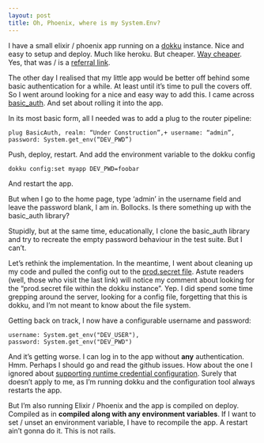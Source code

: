 ```yaml
---
layout: post
title: Oh, Phoenix, where is my System.Env?
---
```


I have a small elixir / phoenix app running on a [dokku](https://github.com/dokku/dokku) instance. Nice and easy to setup and deploy. Much like heroku. But cheaper. [Way cheaper](https://m.do.co/c/cb8aadf33195). Yes, that was / is a [referral link](https://m.do.co/c/cb8aadf33195).

The other day I realised that my little app would be better off behind some basic authentication for a while. At least until it’s time to pull the covers off. So I went around looking for a nice and easy way to add this. I came across [basic_auth](https://github.com/CultivateHQ/basic_auth). And set about rolling it into the app.

In its most basic form, all I needed was to add a plug to the router pipeline:

```
plug BasicAuth, realm: “Under Construction”,+ username: “admin”, password: System.get_env(“DEV_PWD”)
```

Push, deploy, restart. And add the environment variable to the dokku config

```
dokku config:set myapp DEV_PWD=foobar
```

And restart the app.

But when I go to the home page, type ‘admin’ in the username field and leave the password blank, I am in. Bollocks. Is there something up with the basic_auth library?

Stupidly, but at the same time, educationally, I clone the basic_auth library and try to recreate the empty password behaviour in the test suite. But I can’t.

Let’s rethink the implementation. In the meantime, I went about cleaning up my code and pulled the config out to the [prod.secret file](https://github.com/SnapLab/compassIO/commit/45500ad0a6c373c78e1330949c2cf582d36fb55b). Astute readers (well, those who visit the last link) will notice my comment about looking for the “prod.secret file within the dokku instance”. Yep. I did spend some time grepping around the server, looking for a config file, forgetting that this is dokku, and I’m not meant to know about the file system.

Getting back on track, I now have a configurable username and password:

```
username: System.get_env("DEV_USER"),
password: System.get_env("DEV_PWD")
```

And it’s getting worse. I can log in to the app without __any__ authentication. Hmm. Perhaps I should go and read the github issues. How about the one I ignored about [supporting runtime credential configuration](https://github.com/CultivateHQ/basic_auth/issues/7). Surely that doesn’t apply to me, as I’m running dokku and the configuration tool always restarts the app.

But I’m also running Elixir / Phoenix and the app is compiled on deploy. Compiled as in __compiled along with any environment variables__. If I want to set / unset an environment variable, I have to recompile the app. A restart ain’t gonna do it. This is not rails.
